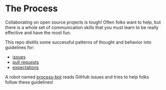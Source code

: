# The Process

Collaborating on open source projects is tough! Often folks want to help, but there is a whole set of communication skills that you must learn to be really effective and have the most fun.

This repo distills some successful patterns of thought and behavior into guidelines for:

  * [issues](issues.md)
  * [pull requests](pulls.md)
  * [expectations](expectations.md)

A robot named [process-bot](https://github.com/process-bot) reads GitHub issues and tries to help folks follow these guidelines!